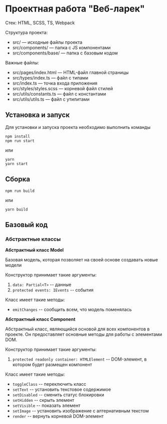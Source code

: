 # Проектная работа "Веб-ларек"

Стек: HTML, SCSS, TS, Webpack

Структура проекта:
- src/ — исходные файлы проекта
- src/components/ — папка с JS компонентами
- src/components/base/ — папка с базовым кодом

Важные файлы:
- src/pages/index.html — HTML-файл главной страницы
- src/types/index.ts — файл с типами
- src/index.ts — точка входа приложения
- src/styles/styles.scss — корневой файл стилей
- src/utils/constants.ts — файл с константами
- src/utils/utils.ts — файл с утилитами

## Установка и запуск
Для установки и запуска проекта необходимо выполнить команды

```
npm install
npm run start
```

или

```
yarn
yarn start
```
## Сборка

```
npm run build
```

или

```
yarn build
```

## Базовый код

### Абстрактные классы


__Абстрактный класс Model__

Базовая модель, которая позволяет на своей основе создавать новые модели

Конструктор принимает такие аргументы:
1. `data: Partial<T>` -- данные
1. `protected events: IEvents` -- события

Класс имеет такие методы:
* `emitChanges` -- сообщить всем, что модель поменялась


__Абстрактный класс Component__

Абстрактный класс, являющийся основой для всех компонентов в проекте. Он предоставляет основные методы для работы с элементами DOM.

Конструктор принимает такие аргументы:
1. `protected readonly container: HTMLElement` -- DOM-элемент, в котором будет размещен компонент

Класс имеет такие методы:
* `toggleClass` -- переключить класс
* `setText` -- установить текстовое содержимое
* `setDisabled` -- сменить статус блокировки
* `setHidden` -- скрыть элемент
* `setVisible` -- показать элемент
* `setImage` -- установить изображение с алтернативным текстом
* `render` -- вернуть корневой DOM-элемент
